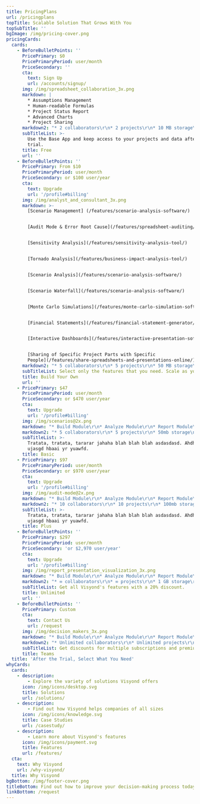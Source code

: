 ```yaml
---
title: PricingPlans
url: /pricingplans
topTitle: Scalable Solution That Grows With You
topSubTitle: ''
bgImage: /img/pricing-cover.png
pricingCards:
  cards:
    - BeforeBulletPoints: ''
      PricePrimary: $0
      PricePrimaryPeriod: user/month
      PriceSecondary: ''
      cta:
        text: Sign Up
        url: /accounts/signup/
      img: /img/spreadsheet_collaboration_3x.png
      markdown: |
        * Assumptions Management
        * Human-readable Formulas
        * Project Status Report
        * Advanced Charts
        * Project Sharing
      markdown2: "* 2 collaborators\r\n* 2 projects\r\n* 10 MB storage\n* No external sources"
      subTitleList: >-
        Use the Base App and keep access to your projects and data after the
        trial.
      title: Free
      url: ''
    - BeforeBulletPoints: ''
      PricePrimary: From $10
      PricePrimaryPeriod: user/month
      PriceSecondary: or $100 user/year
      cta:
        text: Upgrade
        url: '/profile#billing'
      img: /img/analyst_and_consultant_3x.png
      markdown: >-
        [Scenario Management] (/features/scenario-analysis-software/)


        [Audit Mode & Error Root Cause](/features/spreadsheet-auditing/)


        [Sensitivity Analysis](/features/sensitivity-analysis-tool/)


        [Tornado Analysis](/features/business-impact-analysis-tool/)


        [Scenario Analysis](/features/scenario-analysis-software/)


        [Scenario Waterfall](/features/scenario-analysis-software/)


        [Monte Carlo Simulations](/features/monte-carlo-simulation-software/)


        [Financial Statements](/features/financial-statement-generator/)


        [Interactive Dashboards](/features/interactive-presentation-software/)


        [Sharing of Specific Project Parts with Specific
        People](/features/share-spreadsheets-and-presentations-online/)
      markdown2: "* 5 collaborators\r\n* 5 projects\r\n* 50 MB storage\n* No external sources"
      subTitleList: Select only the features that you need. Scale as your team grows.
      title: Build Your Own
      url: ''
    - PricePrimary: $47
      PricePrimaryPeriod: user/month
      PriceSecondary: or $470 user/year
      cta:
        text: Upgrade
        url: '/profile#billing'
      img: /img/scenarios@2x.png
      markdown: "* Build Module\r\n* Analyze Module\r\n* Report Module\r\n"
      markdown2: "* 5 collaborators\r\n* 5 projects\r\n* 50mb storage\n* No external sources"
      subTitleList: >-
        Tratata, tratata, tararar jahaha blah blah blah asdasdasd. Ahdhasd
        ujasgd hbaai yr yuawfd.
      title: Basic
    - PricePrimary: $97
      PricePrimaryPeriod: user/month
      PriceSecondary: or $970 user/year
      cta:
        text: Upgrade
        url: '/profile#billing'
      img: /img/audit-mode@2x.png
      markdown: "* Build Module\r\n* Analyze Module\r\n* Report Module\r\n"
      markdown2: "* 10 collaborators\r\n* 10 projects\r\n* 100mb storage\n* 2 external sources"
      subTitleList: >-
        Tratata, tratata, tararar jahaha blah blah blah asdasdasd. Ahdhasd
        ujasgd hbaai yr yuawfd.
      title: Plus
    - BeforeBulletPoints: ''
      PricePrimary: $297
      PricePrimaryPeriod: user/month
      PriceSecondary: 'or $2,970 user/year'
      cta:
        text: Upgrade
        url: '/profile#billing'
      img: /img/report_presentation_visualization_3x.png
      markdown: "* Build Module\r\n* Analyze Module\r\n* Report Module\n* Selective Sharing\n* Public Link"
      markdown2: "* ∞ collaborators\r\n* ∞ projects\r\n* 1 GB storage\r\n* ∞ external sources"
      subTitleList: Get all Visyond's features with a 20% discount.
      title: Unlimited
      url: ''
    - BeforeBulletPoints: ''
      PricePrimary: Custom
      cta:
        text: Contact Us
        url: /request
      img: /img/decision_makers_3x.png
      markdown: "* Build Module\r\n* Analyze Module\r\n* Report Module\r\n* Selective Sharing\r\n* Public Link\n\n**Plus, you can request:**\n\n* Customizations\r\n* Integrations\r\n* On-premise Installation\r\n* Whitelabeling"
      markdown2: "* Unlimited collaborators\r\n* Unlimited projects\r\n* 1 GB storage\r\n* Unlimited external sources"
      subTitleList: Get discounts for multiple subscriptions and premium support.
      title: Teams
  title: 'After the Trial, Select What You Need'
whyCards:
  cards:
    - description:
        - Explore the variety of solutions Visyond offers
      icon: /img/icons/desktop.svg
      title: Solutions
      url: /solutions/
    - description:
        - Find out how Visyond helps companies of all sizes
      icon: /img/icons/knowledge.svg
      title: Case Studies
      url: /casestudy/
    - description:
        - Learn more about Visyond's features
      icon: /img/icons/payment.svg
      title: Features
      url: /features/
  cta:
    text: Why Visyond
    url: /why-visyond/
  title: Why Visyond
bgBottom: /img/footer-cover.png
titleBottom: Find out how to improve your decision-making process today
linkBottom: /request
---
```


